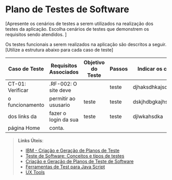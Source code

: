 # Plano de Testes de Software

[Apresente os cenários de testes a serem utilizados na realização dos testes da aplicação. Escolha cenários de testes que demonstrem os requisitos sendo atendidos. ]

Os testes funcionais a serem realizados na aplicação são descritos a seguir. [Utilize a estrutura abaixo para cada caso de teste]

|  Caso de Teste  | Requisitos Associados | Objetivo do Teste | Passos |Indicar os critérios de êxito | Responsável |
|      ---        |           ---         |          ---      |   ---  |          ---                 |      ---    |
|CT-01: Verificar | .RF-002: O site deve  |                   |teste   |djhaksdhkajsdhkashd           |             |
|o funcionamento  | permitir ao ususario  |teste              |teste   |dskjhdbgkajhsdbkajhsdbkasdda  |dsakjdladad  |
|dos links da     | fazer o login da sua  |teste              |teste   |djlwkahsdka                   |dajhedddwjda |
|página Home      |conta.                 |                   |        |




 
> **Links Úteis**:
> - [IBM - Criação e Geração de Planos de Teste](https://www.ibm.com/developerworks/br/local/rational/criacao_geracao_planos_testes_software/index.html)
> -  [Teste de Software: Conceitos e tipos de testes](https://blog.onedaytesting.com.br/teste-de-software/)
> - [Criação e Geração de Planos de Teste de Software](https://www.ibm.com/developerworks/br/local/rational/criacao_geracao_planos_testes_software/index.html)
> - [Ferramentas de Test para Java Script](https://geekflare.com/javascript-unit-testing/)
> - [UX Tools](https://uxdesign.cc/ux-user-research-and-user-testing-tools-2d339d379dc7)
